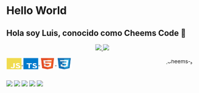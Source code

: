 # Hello World


## Hola soy Luis, conocido como Cheems Code   👋

<div align="center">
  <a href="https://github.com/cheems-dev">
  <img height="180em" src="https://github-readme-stats.vercel.app/api?username=cheems-dev&show_icons=true&theme=dark&include_all_commits=true&count_private=true"/>
  <img height="180em" src="https://github-readme-stats.vercel.app/api/top-langs/?username=cheems-dev&layout=compact&langs_count=7&theme=dark"/>
</div>
<div style="display: inline_block"><br>
  <img align="center" alt="Cheems-Js" height="30" width="40" src="https://raw.githubusercontent.com/devicons/devicon/master/icons/javascript/javascript-plain.svg">
  <img align="center" alt="Cheems-Ts" height="30" width="40" src="https://raw.githubusercontent.com/devicons/devicon/master/icons/typescript/typescript-plain.svg">
  <img align="center" alt="Cheems-HTML" height="30" width="40" src="https://raw.githubusercontent.com/devicons/devicon/master/icons/html5/html5-original.svg">
  <img align="center" alt="Cheems-CSS" height="30" width="40" src="https://raw.githubusercontent.com/devicons/devicon/master/icons/css3/css3-original.svg">
  
  
  <img align="right" alt="Cheems-pic" height="150" style="border-radius:50px;" src="https://c.tenor.com/iQ9IoqRWknMAAAAC/doge-dance.gif">
</div>
 
 ##
  
<div> 
  <a href="https://www.youtube.com/channel/UC0J1vue7cW_Xq1oriEJqcvg" target="_blank"><img src="https://img.shields.io/badge/YouTube-FF0000?style=for-the-badge&logo=youtube&logoColor=white" target="_blank"></a>
  <a href="https://www.instagram.com/luisdevcode/" target="_blank"><img src="https://img.shields.io/badge/-Instagram-%23E4405F?style=for-the-badge&logo=instagram&logoColor=white" target="_blank"></a>
 	<a href="https://www.behance.net/luisclpz" target="_blank"><img src="https://img.shields.io/badge/Behance-%230077B5?style=for-the-badge&logo=behance&logoColor=white" target="_blank"></a>
  <a href = "mailto:daprimovaria@gmail.com"><img src="https://img.shields.io/badge/-Gmail-%23333?style=for-the-badge&logo=gmail&logoColor=white" target="_blank"></a>
  <a href="https://www.linkedin.com/in/luis-c-2b6b19171" target="_blank"><img src="https://img.shields.io/badge/-LinkedIn-%230077B5?style=for-the-badge&logo=linkedin&logoColor=white" target="_blank"></a> 
 